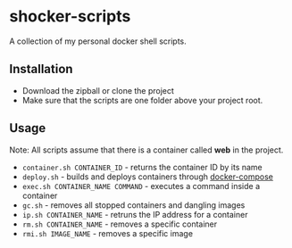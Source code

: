 # shocker-scripts

A collection of my personal docker shell scripts.

## Installation

- Download the zipball or clone the project
- Make sure that the scripts are one folder above your project root.

## Usage

Note: All scripts assume that there is a container called **web** in the project.

- ```container.sh CONTAINER_ID``` - returns the container ID by its name
- ```deploy.sh``` - builds and deploys containers through [docker-compose](https://github.com/docker/compose)
- ```exec.sh CONTAINER_NAME COMMAND``` - executes a command inside a container
- ```gc.sh``` - removes all stopped containers and dangling images
- ```ip.sh CONTAINER_NAME``` - retruns the IP address for a container
- ```rm.sh CONTAINER_NAME``` - removes a specific container
- ```rmi.sh IMAGE_NAME``` - removes a specific image
